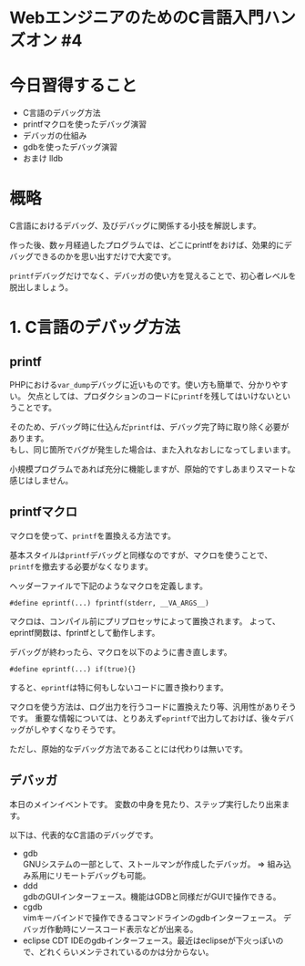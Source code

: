 # WebエンジニアのためのC言語入門ハンズオン #4

# 今日習得すること
+ C言語のデバッグ方法
+ printfマクロを使ったデバッグ演習
+ デバッガの仕組み
+ gdbを使ったデバッグ演習 
+ おまけ lldb

# 概略
C言語におけるデバッグ、及びデバッグに関係する小技を解説します。

作った後、数ヶ月経過したプログラムでは、どこにprintfをおけば、効果的にデバッグできるのかを思い出すだけで大変です。

`printf`デバッグだけでなく、デバッガの使い方を覚えることで、初心者レベルを脱出しましょう。

# 1. C言語のデバッグ方法

## printf
PHPにおける`var_dump`デバッグに近いものです。使い方も簡単で、分かりやすい。 
欠点としては、プロダクションのコードに`printf`を残してはいけないということです。

そのため、デバッグ時に仕込んだ`printf`は、デバッグ完了時に取り除く必要があります。  
もし、同じ箇所でバグが発生した場合は、また入れなおしになってしまいます。

小規模プログラムであれば充分に機能しますが、原始的ですしあまりスマートな感じはしません。

## printfマクロ
マクロを使って、`printf`を置換える方法です。

基本スタイルは`printf`デバッグと同様なのですが、マクロを使うことで、`printf`を撤去する必要がなくなります。

ヘッダーファイルで下記のようなマクロを定義します。
```
#define eprintf(...) fprintf(stderr, __VA_ARGS__) 
```
マクロは、コンパイル前にプリプロセッサによって置換されます。
よって、eprintf関数は、fprintfとして動作します。


デバッグが終わったら、マクロを以下のように書き直します。
```
#define eprintf(...) if(true){} 
```

すると、`eprintf`は特に何もしないコードに置き換わります。

マクロを使う方法は、ログ出力を行うコードに置換えたり等、汎用性がありそうです。
重要な情報については、とりあえず`eprintf`で出力しておけば、後々デバッグがしやすくなりそうです。

ただし、原始的なデバッグ方法であることには代わりは無いです。


## デバッガ
本日のメインイベントです。
変数の中身を見たり、ステップ実行したり出来ます。

以下は、代表的なC言語のデバッグです。

+ gdb  
GNUシステムの一部として、ストールマンが作成したデバッガ。
=> 組み込み系用にリモートデバッグも可能。
+ ddd  
gdbのGUIインターフェース。機能はGDBと同様だがGUIで操作できる。
+ cgdb  
vimキーバインドで操作できるコマンドラインのgdbインターフェース。
デバッガ作動時にソースコード表示などが出来る。
+ eclipse CDT
IDEのgdbインターフェース。最近はeclipseが下火っぽいので、どれくらいメンテされているのかは分からない。





